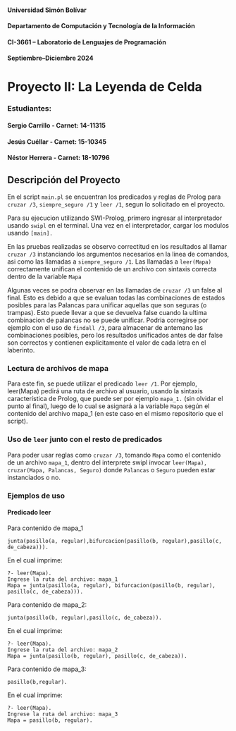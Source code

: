 #### Universidad Simón Bolívar
#### Departamento de Computación y Tecnología de la Información
#### CI-3661 – Laboratorio de Lenguajes de Programación
#### Septiembre–Diciembre 2024
# Proyecto II: La Leyenda de Celda

### Estudiantes:
#### Sergio Carrillo - Carnet: 14-11315
#### Jesús Cuéllar - Carnet: 15-10345
#### Néstor Herrera - Carnet: 18-10796

## Descripción del Proyecto

En el script `main.pl` se encuentran los predicados y reglas de Prolog para `cruzar /3`, `siempre_seguro /1` y `leer /1`, segun lo solicitado en el proyecto. 

Para su ejecucion utilizando SWI-Prolog, primero ingresar al interpretador usando `swipl` en el terminal. Una vez en el interpretador, cargar los modulos usando `[main].`

En las pruebas realizadas se observo correctitud en los resultados al llamar `cruzar /3` instanciando los argumentos necesarios en la linea de comandos, asi como las llamadas a `siempre_seguro /1`. Las llamadas a `leer(Mapa)` correctamente unifican el contenido de un archivo con sintaxis correcta dentro de la variable `Mapa`

Algunas veces se podra observar en las llamadas de `cruzar /3` un false al final. Esto es debido a que se evaluan todas las combinaciones de estados posibles para las Palancas para unificar aquellas que son seguras (o trampas). Esto puede llevar a que se devuelva false cuando la ultima combinacion de palancas no se puede unificar. Podria corregirse por ejemplo con el uso de `findall /3`, para almacenar de antemano las combinaciones posibles, pero los resultados unificados antes de dar false son correctos y contienen explicitamente el valor de cada letra en el laberinto.

### Lectura de archivos de mapa

Para este fin, se puede utilizar el predicado `leer /1`. Por ejemplo, leer(Mapa) pedirá una ruta de archivo al usuario, usando la sintaxis característica de Prolog, que puede ser por ejemplo `mapa_1.` (sin olvidar el punto al final), luego de lo cual se asignará a la variable `Mapa` según el contenido del archivo mapa_1 (en este caso en el mismo repositorio que el script).

### Uso de `leer` junto con el resto de predicados

Para poder usar reglas como `cruzar /3`, tomando `Mapa` como el contenido de un archivo `mapa_1`, dentro del interprete swipl invocar `leer(Mapa), cruzar(Mapa, Palancas, Seguro)` donde `Palancas` o `Seguro` pueden estar instanciados o no.

### Ejemplos de uso

#### Predicado leer
Para contenido de mapa_1
```
junta(pasillo(a, regular),bifurcacion(pasillo(b, regular),pasillo(c, de_cabeza))).
```
En el cual imprime:

```
?- leer(Mapa).
Ingrese la ruta del archivo: mapa_1
Mapa = junta(pasillo(a, regular), bifurcacion(pasillo(b, regular), pasillo(c, de_cabeza))).

```
Para contenido de mapa_2:
```
junta(pasillo(b, regular),pasillo(c, de_cabeza)).
```
En el cual imprime:
```
?- leer(Mapa).
Ingrese la ruta del archivo: mapa_2
Mapa = junta(pasillo(b, regular), pasillo(c, de_cabeza)).

```

Para contenido de mapa_3:
```
pasillo(b,regular).
```
En el cual imprime:
```
?- leer(Mapa).
Ingrese la ruta del archivo: mapa_3
Mapa = pasillo(b, regular).

```